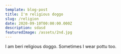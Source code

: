 ```yaml
---
template: blog-post
title: I'm religious doggo
slug: /religion
date: 2020-09-10T00:00:00.000Z
description: sdasd
featuredImage: /assets/2nd.jpg
---
```

I am beri religious doggo. Sometimes I wear pottu too.


